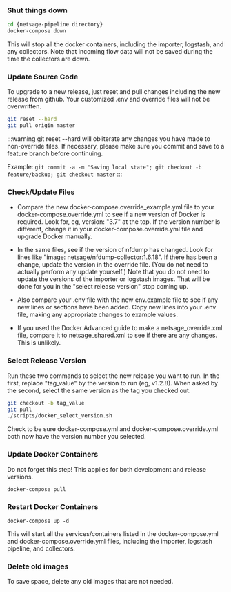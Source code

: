 
### Shut things down

```sh
cd {netsage-pipeline directory}
docker-compose down
```
This will stop all the docker containers, including the importer, logstash, and any collectors. Note that incoming flow data will not be saved during the time the collectors are down.

### Update Source Code

To upgrade to a new release, just reset and pull changes including the new release from github. Your customized .env and override files will not be overwritten.

```sh
git reset --hard
git pull origin master
```

:::warning
git reset --hard will obliterate any changes you have made to non-override files.  If necessary, please make sure you commit and save to a feature branch before continuing.

Example:
```git commit -a -m "Saving local state"; git checkout -b feature/backup; git checkout master```
:::

### Check/Update Files
- Compare the new docker-compose.override_example.yml file to your docker-compose.override.yml to see if a new version of Docker is required. Look for, eg, version: "3.7" at the top. If the version number is different, change it in your docker-compose.override.yml file and upgrade Docker manually.

- In the same files, see if the version of nfdump has changed. Look for lines like "image: netsage/nfdump-collector:1.6.18". If there has been a change, update the version in the override file. (You do not need to actually perform any update yourself.)
Note that you do not need to update the versions of the importer or logstash images. That will be done for you in the "select release version" stop coming up.

- Also compare your .env file with the new env.example file to see if any new lines or sections have been added. Copy new lines into your .env file, making any appropriate changes to example values.

- If you used the Docker Advanced guide to make a netsage_override.xml file, compare it to netsage_shared.xml to see if there are any changes. This is unlikely.

### Select Release Version

Run these two commands to select the new release you want to run. In the first, replace "tag_value" by the version to run (eg, v1.2.8). When asked by the second, select the same version as the tag you checked out.
```sh
git checkout -b tag_value 
git pull
./scripts/docker_select_version.sh
```
Check to be sure docker-compose.yml and docker-compose.override.yml both now have the version number you selected.  

### Update Docker Containers

Do not forget this step!  This applies for both development and release versions.

```
docker-compose pull
```

### Restart Docker Containers

```
docker-compose up -d
```

This will start all the services/containers listed in the docker-compose.yml and docker-compose.override.yml files, including the importer, logstash pipeline, and collectors.

### Delete old images

To save space, delete any old images that are not needed. 
